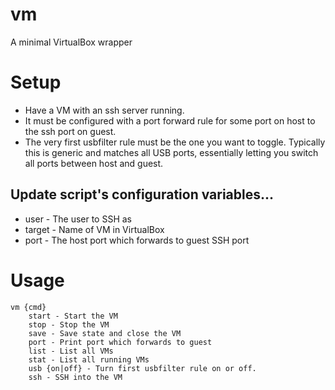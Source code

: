 # vm
A minimal VirtualBox wrapper

# Setup
* Have a VM with an ssh server running.
* It must be configured with a port forward rule for some port on host to the
  ssh port on guest.
* The very first usbfilter rule must be the one you want to toggle. Typically
  this is generic and matches all USB ports, essentially letting you switch all
  ports between host and guest.

## Update script's configuration variables...
* user    - The user to SSH as
* target  - Name of VM in VirtualBox
* port    - The host port which forwards to guest SSH port

# Usage
```
vm {cmd}
    start - Start the VM
    stop - Stop the VM
    save - Save state and close the VM
    port - Print port which forwards to guest
    list - List all VMs
    stat - List all running VMs
    usb {on|off} - Turn first usbfilter rule on or off.
    ssh - SSH into the VM
```
